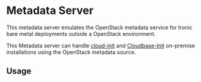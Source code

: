 # Metadata Server

This metadata server emulates the OpenStack metadata service for Ironic bare metal deployments outside a OpenStack environment.

This Metadata server can handle [cloud-init](https://github.com/canonical/cloud-init) and [Cloudbase-Init](https://github.com/cloudbase/cloudbase-init)
on-premise installations using the OpenStack metadata source.

## Usage 



